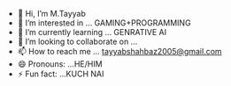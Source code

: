 - 👋 Hi, I’m M.Tayyab
- 👀 I’m interested in ... GAMING+PROGRAMMING
- 🌱 I’m currently learning ... GENRATIVE AI
- 💞️ I’m looking to collaborate on ...
- 📫 How to reach me ... tayyabshahbaz2005@gmail.com
- 😄 Pronouns: ...HE/HIM
- ⚡ Fun fact: ...KUCH NAI

<!---
TAYYAB-s1/TAYYAB-s1 is a ✨ special ✨ repository because its `README.md` (this file) appears on your GitHub profile.
You can click the Preview link to take a look at your changes.
--->
